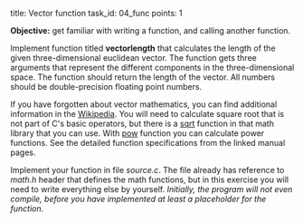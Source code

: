 title: Vector function
task_id: 04_func
points: 1

**Objective:** get familiar with writing a function, and calling
another function.

Implement function titled **vectorlength** that calculates the length
of the given three-dimensional euclidean vector. The function gets
three arguments that represent the different components in the
three-dimensional space. The function should return the length of the
vector. All numbers should be double-precision floating point numbers.

If you have forgotten about vector mathematics, you can find
additional information in the [Wikipedia]. You will need to calculate
square root that is not part of C's basic operators, but there is a
[sqrt] function in that math library that you can use. With [pow]
function you can calculate power functions. See the detailed function
specifications from the linked manual pages.

[Wikipedia]: https://en.wikipedia.org/wiki/Euclidean_vector
[sqrt]: http://linux.die.net/man/3/sqrt
[pow]: http://linux.die.net/man/3/pow

Implement your function in file _source.c_. The file already has
reference to _math.h_ header that defines the math functions, but in
this exercise you will need to write everything else by
yourself. _Initially, the program will not even compile, before you
have implemented at least a placeholder for the function._
